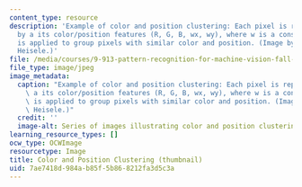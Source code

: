 ```yaml
---
content_type: resource
description: 'Example of color and position clustering: Each pixel is represented
  by a its color/position features (R, G, B, wx, wy), where w is a constant. Clustering
  is applied to group pixels with similar color and position. (Image by Dr. Bernd
  Heisele.)'
file: /media/courses/9-913-pattern-recognition-for-machine-vision-fall-2004/7ae7418d984ab85f5b868212fa3d5c3a_9-913f04-th.jpg
file_type: image/jpeg
image_metadata:
  caption: "Example of color and position clustering: Each pixel is represented by\
    \ a its color/position features (R, G, B, wx, wy), where w is a constant. Clustering\
    \ is applied to group pixels with similar color and position. (Image\_by Dr. Bernd\
    \ Heisele.)"
  credit: ''
  image-alt: Series of images illustrating color and position clustering.
learning_resource_types: []
ocw_type: OCWImage
resourcetype: Image
title: Color and Position Clustering (thumbnail)
uid: 7ae7418d-984a-b85f-5b86-8212fa3d5c3a
---
```

